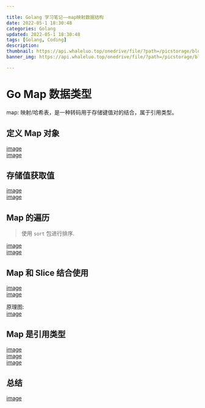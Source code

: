 ```yaml
---

title: Golang 学习笔记——map映射数据结构
date: 2022-05-1 18:30:48
categories: Golang
updated: 2022-05-1 18:30:48
tags: [Golang, Coding]
description:
thumbnail: https://api.whaleluo.top/onedrive/file/?path=/picstorage/blog/Golang/icon_img.png&webp=true
banner_img: https://api.whaleluo.top/onedrive/file/?path=/picstorage/blog/Golang/icon_img.png&webp=true

---
```


# Go Map 数据类型

map: 映射/哈希表，是一种转码用于存储键值对的结合，属于引用类型。

## 定义 Map 对象

[image](https://api.whaleluo.top/onedrive/file/?path=/picstorage/blog/Golang/map-1.png&webp=true)  
[image](https://api.whaleluo.top/onedrive/file/?path=/picstorage/blog/Golang/20220424210757.png&webp=true)

## 存储值获取值

[image](https://api.whaleluo.top/onedrive/file/?path=/picstorage/blog/Golang/map-3.png&webp=true)  
[image](https://api.whaleluo.top/onedrive/file/?path=/picstorage/blog/Golang/map-4.png&webp=true)

## Map 的遍历

> 使用 `sort` 包进行排序.

[image](https://api.whaleluo.top/onedrive/file/?path=/picstorage/blog/Golang/map-6.png&webp=true)  
[image](https://api.whaleluo.top/onedrive/file/?path=/picstorage/blog/Golang/map-7.png&webp=true)

## Map 和 Slice 结合使用

[image](https://api.whaleluo.top/onedrive/file/?path=/picstorage/blog/Golang/map-8.png&webp=true)  
[image](https://api.whaleluo.top/onedrive/file/?path=/picstorage/blog/Golang/map-9.png&webp=true)

原理图:  
[image](https://api.whaleluo.top/onedrive/file/?path=/picstorage/blog/Golang/mapWithSlice.png&webp=true)

## Map 是引用类型

[image](https://api.whaleluo.top/onedrive/file/?path=/picstorage/blog/Golang/map-12.png&webp=true)  
[image](https://api.whaleluo.top/onedrive/file/?path=/picstorage/blog/Golang/map-10.png&webp=true)  
[image](https://api.whaleluo.top/onedrive/file/?path=/picstorage/blog/Golang/map-11.png&webp=true)

## 总结

[image](https://api.whaleluo.top/onedrive/file/?path=/picstorage/blog/Golang/map-5.png&webp=true)
